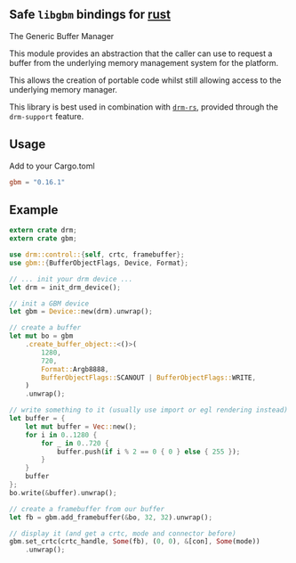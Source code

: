 ## Safe `libgbm` bindings for [rust](https://www.rust-lang.org)

The Generic Buffer Manager

This module provides an abstraction that the caller can use to request a
buffer from the underlying memory management system for the platform.

This allows the creation of portable code whilst still allowing access to
the underlying memory manager.

This library is best used in combination with [`drm-rs`](https://github.com/Smithay/drm-rs),
provided through the `drm-support` feature.

## Usage

Add to your Cargo.toml

```toml
gbm = "0.16.1"
```

## Example

```rust
extern crate drm;
extern crate gbm;

use drm::control::{self, crtc, framebuffer};
use gbm::{BufferObjectFlags, Device, Format};

// ... init your drm device ...
let drm = init_drm_device();

// init a GBM device
let gbm = Device::new(drm).unwrap();

// create a buffer
let mut bo = gbm
    .create_buffer_object::<()>(
        1280,
        720,
        Format::Argb8888,
        BufferObjectFlags::SCANOUT | BufferObjectFlags::WRITE,
    )
    .unwrap();

// write something to it (usually use import or egl rendering instead)
let buffer = {
    let mut buffer = Vec::new();
    for i in 0..1280 {
        for _ in 0..720 {
            buffer.push(if i % 2 == 0 { 0 } else { 255 });
        }
    }
    buffer
};
bo.write(&buffer).unwrap();

// create a framebuffer from our buffer
let fb = gbm.add_framebuffer(&bo, 32, 32).unwrap();

// display it (and get a crtc, mode and connector before)
gbm.set_crtc(crtc_handle, Some(fb), (0, 0), &[con], Some(mode))
    .unwrap();
```
